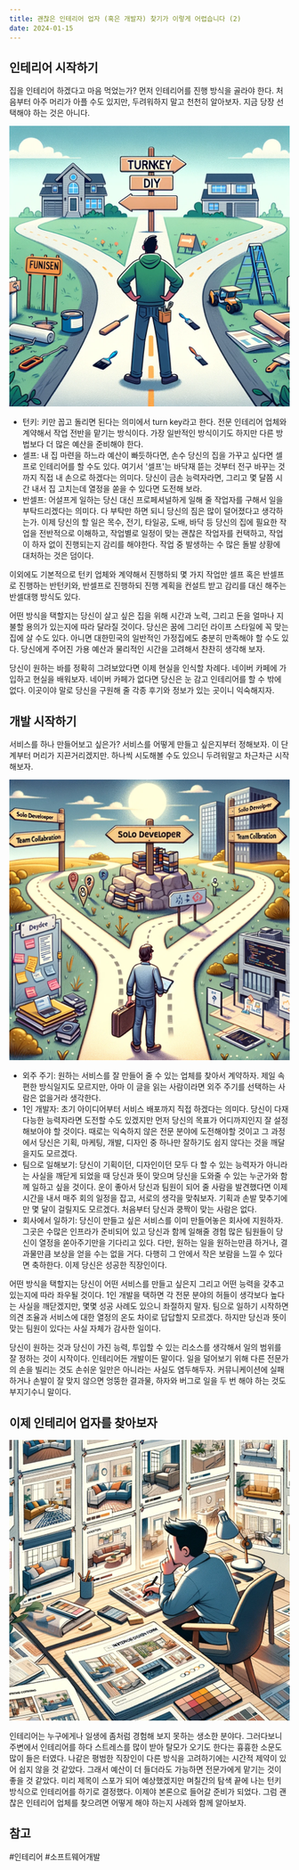 ```yaml
---
title: 괜찮은 인테리어 업자 (혹은 개발자) 찾기가 이렇게 어렵습니다 (2)
date: 2024-01-15
---
```

## 인테리어 시작하기

집을 인테리어 하겠다고 마음 먹었는가? 먼저 인테리어를 진행 방식을 골라야 한다. 처음부터 아주 머리가 아플 수도 있지만, 두려워하지 말고 천천히 알아보자. 지금 당장 선택해야 하는 것은 아니다.

<img src="https://github.com/ittaga/note/blob/main/assets/20240115213316.png?raw=true"/>


- 턴키: 키만 꼽고 돌리면 된다는 의미에서 turn key라고 한다. 전문 인테리어 업체와 계약해서 작업 전반을 맡기는 방식이다. 가장 일반적인 방식이기도 하지만 다른 방법보다 더 많은 예산을 준비해야 한다.
- 셀프: 내 집 마련을 하느라 예산이 빠듯하다면, 손수 당신의 집을 가꾸고 싶다면 셀프로 인테리어를 할 수도 있다. 여기서 '셀프'는 바닥재 뜯는 것부터 전구 바꾸는 것까지 직접 내 손으로 하겠다는 의미다. 당신이 금손 능력자라면, 그리고 몇 달쯤 시간 내서 집 고치는데 열정을 쏟을 수 있다면 도전해 보라. 
- 반셀프: 어설프게 일하는 당신 대신 프로페셔널하게 일해 줄 작업자를 구해서 일을 부탁드리겠다는 의미다. 다 부탁만 하면 되니 당신의 짐은 많이 덜어졌다고 생각하는가. 이제 당신의 할 일은 목수, 전기, 타일공, 도배, 바닥 등 당신의 집에 필요한 작업을 전반적으로 이해하고, 작업별로 일정이 맞는 괜찮은 작업자를 컨택하고, 작업이 하자 없이 진행되는지 감리를 해야한다. 작업 중 발생하는 수 많은 돌발 상황에 대처하는 것은 덤이다.

이외에도 기본적으로 턴키 업체와 계약해서 진행하되 몇 가지 작업만 셀프 혹은 반셀프로 진행하는 반턴키와, 반셀프로 진행하되 진행 계획을 컨설트 받고 감리를 대신 해주는 반셀대행 방식도 있다. 

어떤 방식을 택할지는 당신이 살고 싶은 집을 위해 시간과 노력, 그리고 돈을 얼마나 지불할 용의가 있는지에 따라 달라질 것이다. 당신은 꿈에 그리던 라이프 스타일에 꼭 맞는 집에 살 수도 있다. 아니면 대한민국의 일반적인 가정집에도 충분히 만족해야 할 수도 있다. 당신에게 주어진 가용 예산과 물리적인 시간을 고려해서 찬찬히 생각해 보자.

당신이 원하는 바를 정확히 그려보았다면 이제 현실을 인식할 차례다. 네이버 카페에 가입하고 현실을 배워보자. 네이버 카페가 없다면 당신은 눈 감고 인테리어를 할 수 밖에 없다. 이곳이야 말로 당신을 구원해 줄 각종 후기와 정보가 있는 곳이니 익숙해지자.

## 개발 시작하기
서비스를 하나 만들어보고 싶은가? 서비스를 어떻게 만들고 싶은지부터 정해보자. 이 단계부터 머리가 지끈거리겠지만. 하나씩 시도해볼 수도 있으니 두려워말고 차근차근 시작해보자. 

<img src="https://github.com/ittaga/note/blob/main/assets/20240115213451.png?raw=true"/>

- 외주 주기: 원하는 서비스를 잘 만들어 줄 수 있는 업체를 찾아서 계약하자. 제일 속 편한 방식일지도 모르지만, 아마 이 글을 읽는 사람이라면 외주 주기를 선택하는 사람은 없을거라 생각한다. 
- 1인 개발자: 초기 아이디어부터 서비스 배포까지 직접 하겠다는 의미다. 당신이 다재다능한 능력자라면 도전할 수도 있겠지만 먼저 당신의 목표가 어디까지인지 잘 설정해보아야 할 것이다. 때로는 익숙하지 않은 전문 분야에 도전해야할 것이고 그 과정에서 당신은 기획, 마케팅, 개발, 디자인 중 하나만 잘하기도 쉽지 않다는 것을 깨달을지도 모르겠다. 
- 팀으로 일해보기: 당신이 기획이던, 디자인이던 모두 다 할 수 있는 능력자가 아니라는 사실을 깨닫게 되었을 때 당신과 뜻이 맞으며 당신을 도와줄 수 있는 누군가와 함께 일하고 싶을 것이다. 운이 좋아서 당신과 팀원이 되어 줄 사람을 발견했다면 이제 시간을 내서 매주 회의 일정을 잡고, 서로의 생각을 맞춰보자. 기획과 손발 맞추기에만 몇 달이 걸릴지도 모르겠다. 처음부터 당신과 쿵짝이 맞는 사람은 없다.
- 회사에서 일하기: 당신이 만들고 싶은 서비스를 이미 만들어놓은 회사에 지원하자. 그곳은 수많은 인프라가 준비되어 있고 당신과 함께 일해줄 경험 많은 팀원들이 당신이 열정을 쏟아주기만을 기다리고 있다. 다만, 원하는 일을 원하는만큼 하거나, 결과물만큼 보상을 얻을 수는 없을 거다. 다행히 그 안에서 작은 보람을 느낄 수 있다면 축하한다. 이제 당신은 성공한 직장인이다.

어떤 방식을 택할지는 당신이 어떤 서비스를 만들고 싶은지 그리고 어떤 능력을 갖추고 있는지에 따라 좌우될 것이다. 1인 개발을 택하면 각 전문 분야의 허들이 생각보다 높다는 사실을 깨닫겠지만, 몇몇 성공 사례도 있으니 좌절하지 말자. 팀으로 일하기 시작하면 의견 조율과 서비스에 대한 열정의 온도 차이로 답답할지 모르겠다. 하지만 당신과 뜻이 맞는 팀원이 있다는 사실 자체가 감사한 일이다. 

당신이 원하는 것과 당신이 가진 능력, 투입할 수 있는 리소스를 생각해서 일의 범위를 잘 정하는 것이 시작이다. 인테리어든 개발이든 말이다. 일을 덜어보기 위해 다른 전문가의 손을 빌리는 것도 손쉬운 일만은 아니라는 사실도 염두해두자. 커뮤니케이션에 실패하거나 손발이 잘 맞지 않으면 엉뚱한 결과물, 하자와 버그로 일을 두 번 해야 하는 것도 부지기수니 말이다.

## 이제 인테리어 업자를 찾아보자

<img src="https://github.com/ittaga/note/blob/main/assets/20240115213555.png?raw=true"/>

인테리어는 누구에게나 일생에 좀처럼 경험해 보지 못하는 생소한 분야다. 그러다보니 주변에서 인테리어를 하다 스트레스를 많이 받아 탈모가 오기도 한다는 흉흉한 소문도 많이 들은 터였다. 나같은 평범한 직장인이 다른 방식을 고려하기에는 시간적 제약이 있어 쉽지 않을 것 같았다. 그래서 예산이 더 들더라도 가능하면 전문가에게 맡기는 것이 좋을 것 같았다. 미리 제목이 스포가 되어 예상했겠지만 며칠간의 탐색 끝에 나는 턴키 방식으로 인테리어를 하기로 결정했다. 이제야 본론으로 들어갈 준비가 되었다. 그럼 괜찮은 인테리어 업체를 찾으려면 어떻게 해야 하는지 사례와 함께 알아보자.

## 참고

#인테리어 #소프트웨어개발

